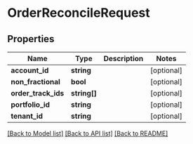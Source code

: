 # OrderReconcileRequest

## Properties
Name | Type | Description | Notes
------------ | ------------- | ------------- | -------------
**account_id** | **string** |  | [optional] 
**non_fractional** | **bool** |  | [optional] 
**order_track_ids** | **string[]** |  | [optional] 
**portfolio_id** | **string** |  | [optional] 
**tenant_id** | **string** |  | [optional] 

[[Back to Model list]](../README.md#documentation-for-models) [[Back to API list]](../README.md#documentation-for-api-endpoints) [[Back to README]](../README.md)


